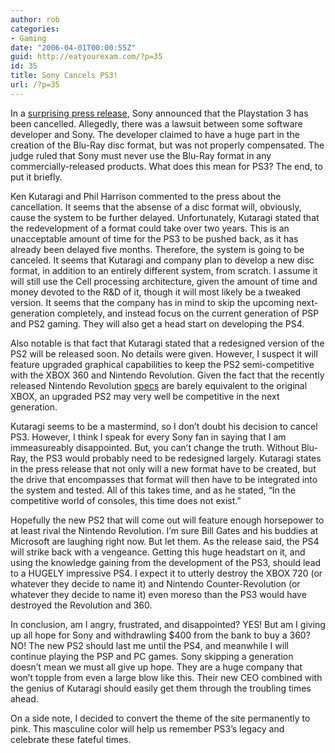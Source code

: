 ```yaml
---
author: rob
categories:
- Gaming
date: "2006-04-01T00:00:55Z"
guid: http://eatyourexam.com/?p=35
id: 35
title: Sony Cancels PS3!
url: /?p=35
---
```

In a [surprising press release](http://eatyourexam.com/sony/ "Sony Press Release"), Sony announced that the Playstation 3 has been cancelled. Allegedly, there was a lawsuit between some software developer and Sony. The developer claimed to have a huge part in the creation of the Blu-Ray disc format, but was not properly compensated. The judge ruled that Sony must never use the Blu-Ray format in any commercially-released products. What does this mean for PS3? The end, to put it briefly.

Ken Kutaragi and Phil Harrison commented to the press about the cancellation. It seems that the absense of a disc format will, obviously, cause the system to be further delayed. Unfortunately, Kutaragi stated that the redevelopment of a format could take over two years. This is an unacceptable amount of time for the PS3 to be pushed back, as it has already been delayed five months. Therefore, the system is going to be canceled. It seems that Kutaragi and company plan to develop a new disc format, in addition to an entirely different system, from scratch. I assume it will still use the Cell processing architecture, given the amount of time and money devoted to the R&D of it, though it will most likely be a tweaked version. It seems that the company has in mind to skip the upcoming next-generation completely, and instead focus on the current generation of PSP and PS2 gaming. They will also get a head start on developing the PS4.

Also notable is that fact that Kutaragi stated that a redesigned version of the PS2 will be released soon. No details were given. However, I suspect it will feature upgraded graphical capabilities to keep the PS2 semi-competitive with the XBOX 360 and Nintendo Revolution. Given the fact that the recently released Nintendo Revolution <a title="Nintendo Revolution Specs" target="_blank" href="http://revolution.ign.com/articles/699/699118p1.html">specs</a> are barely equivalent to the original XBOX, an upgraded PS2 may very well be competitive in the next generation.

Kutaragi seems to be a mastermind, so I don&#8217;t doubt his decision to cancel PS3. However, I think I speak for every Sony fan in saying that I am immeasureably disappointed. But, you can&#8217;t change the truth. Without Blu-Ray, the PS3 would probably need to be redesigned largely. Kutaragi states in the press release that not only will a new format have to be created, but the drive that encompasses that format will then have to be integrated into the system and tested. All of this takes time, and as he stated, &#8220;<span id="Top_spanTop"><span id="spanDetail">In the competitive world of consoles, this time does not exist.&#8221;</span></span>

Hopefully the new PS2 that will come out will feature enough horsepower to at least rival the Nintendo Revolution. I&#8217;m sure Bill Gates and his buddies at Microsoft are laughing right now. But let them. As the release said, the PS4 will strike back with a vengeance. Getting this huge headstart on it, and using the knowledge gaining from the development of the PS3, should lead to a HUGELY impressive PS4. I expect it to utterly destroy the XBOX 720 (or whatever they decide to name it) and Nintendo Counter-Revolution (or whatever they decide to name it) even moreso than the PS3 would have destroyed the Revolution and 360.

In conclusion, am I angry, frustrated, and disappointed? YES! But am I giving up all hope for Sony and withdrawling $400 from the bank to buy a 360? NO! The new PS2 should last me until the PS4, and meanwhile I will continue playing the PSP and PC games. Sony skipping a generation doesn&#8217;t mean we must all give up hope. They are a huge company that won&#8217;t topple from even a large blow like this. Their new CEO combined with the genius of Kutaragi should easily get them through the troubling times ahead.

On a side note, I decided to convert the theme of the site permanently to pink. This masculine color will help us remember PS3&#8217;s legacy and celebrate these fateful times.